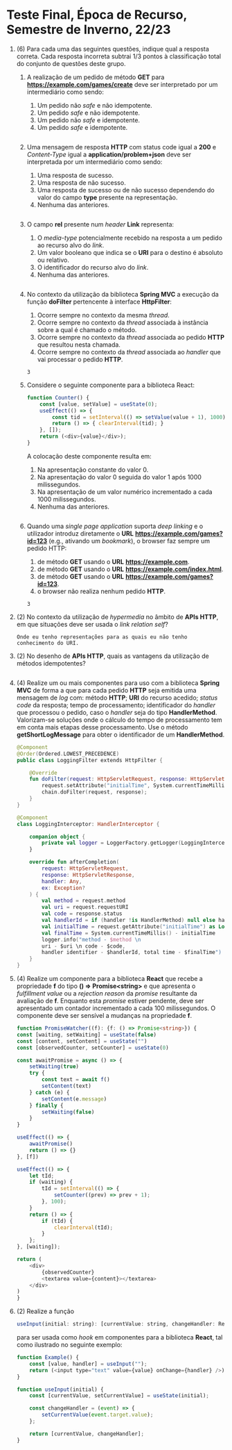 # Teste Final, Época de Recurso, Semestre de Inverno, 22/23

1. (6) Para cada uma das seguintes questões, indique qual a resposta correta. Cada resposta incorreta subtrai 1/3 pontos à classificação total do conjunto de questões deste grupo.

    1. A realização de um pedido de método **GET** para **https://example.com/games/create** deve ser interpretado por um intermediário como sendo:
        1. Um pedido não *safe* e não idempotente.
        2. Um pedido *safe* e não idempotente.
        3. Um pedido não *safe* e idempotente.
        4. Um pedido *safe* e idempotente.

        ```

        ```

    2. Uma mensagem de resposta **HTTP** com status code igual a **200** e *Content-Type* igual a **application/problem+json** deve ser interpretada por um intermediário como sendo:
        1. Uma resposta de sucesso.
        2. Uma resposta de não sucesso.
        3. Uma resposta de sucesso ou de não sucesso dependendo do valor do campo **type** presente na representação.
        4. Nenhuma das anteriores.

        ```
        ```

    3. O campo **rel** presente num *header* **Link** representa:
        1. O *media-type* potencialmente recebido na resposta a um pedido ao recurso alvo do *link*.
        2. Um valor booleano que indica se o **URI** para o destino é absoluto ou relativo.
        3. O identificador do recurso alvo do *link*.
        4. Nenhuma das anteriores.

        ```
        ```

    4. No contexto da utilização da biblioteca **Spring MVC** a execução da função **doFilter** pertencente à interface **HttpFilter**:
        1. Ocorre sempre no contexto da mesma *thread*.
        2. Ocorre sempre no contexto da *thread* associada à instância sobre a qual é chamado o método.
        3. Ocorre sempre no contexto da *thread* associada ao pedido **HTTP** que resultou nesta chamada.
        4. Ocorre sempre no contexto da *thread* associada ao *handler* que vai processar o pedido **HTTP**.

        ```
        3
        ```

    5. Considere o seguinte componente para a biblioteca React:

        ```javascript
        function Counter() {
            const [value, setValue] = useState(0);
            useEffect(() => {
                const tid = setInterval(() => setValue(value + 1), 1000);
                return () => { clearInterval(tid); }
            }, []);
            return (<div>{value}</div>);
        }
        ```

        A colocação deste componente resulta em:
        1. Na apresentação constante do valor 0.
        2. Na apresentação do valor 0 seguida do valor 1 após 1000 milissegundos.
        3. Na apresentação de um valor numérico incrementado a cada 1000 milissegundos.
        4. Nenhuma das anteriores.

        ```
        ```

    6. Quando uma *single page application* suporta *deep linking* e o utilizador introduz diretamente o **URL** **https://example.com/games?id=123** (e.g., ativando um *bookmark*), o browser faz sempre um pedido HTTP:
        1. de método **GET** usando o **URL** **https://example.com**.
        2. de método **GET** usando o **URL** **https://example.com/index.html**.
        3. de método **GET** usando o **URL** **https://example.com/games?id=123**.
        4. o browser não realiza nenhum pedido **HTTP**.

        ```
        3
        ```

2. (2) No contexto da utilização de *hypermedia* no âmbito de **APIs HTTP**, em que situações deve ser usada o *link relation* *self*?

    ```
    Onde eu tenho representações para as quais eu não tenho conhecimento do URI.
    ```

3. (2) No desenho de **APIs HTTP**, quais as vantagens da utilização de métodos idempotentes?

    ```
    ```

4. (4) Realize um ou mais componentes para uso com a biblioteca **Spring MVC** de forma a que para cada pedido **HTTP** seja emitida uma mensagem de *log* com: método **HTTP**; **URI** do recurso acedido; *status code* da resposta; tempo de processamento; identificador do *handler* que processou o pedido, caso o *handler* seja do tipo **HandlerMethod**. Valorizam-se soluções onde o cálculo do tempo de processamento tem em conta mais etapas desse processamento. Use o método **getShortLogMessage** para obter o identificador de um **HandlerMethod**.

    ```kotlin
    @Component
    @Order(Ordered.LOWEST_PRECEDENCE)
    public class LoggingFilter extends HttpFilter {

        @Override
        fun doFilter(request: HttpServletRequest, response: HttpServletResponse, chain: FilterChain) {
            request.setAttribute("initialTime", System.currentTimeMillis())
            chain.doFilter(request, response);
        }
    }

    @Component
    class LoggingInterceptor: HandlerInterceptor {

        companion object {
            private val logger = LoggerFactory.getLogger(LoggingInterceptor::class.java)
        }

        override fun afterCompletion(
            request: HttpServletRequest,
            response: HttpServletResponse,
            handler: Any,
            ex: Exception?
        ) {
            val method = request.method
            val uri = request.requestURI
            val code = response.status
            val handlerId = if (handler !is HandlerMethod) null else handler
            val initialTime = request.getAttribute("initialTime") as Long
            val finalTime = System.currentTimeMillis() - initialTime
            logger.info("method - $method \n
            uri - $uri \n code - $code,
            handler identifier - $handlerId, total time - $finalTime")
        }
    }
    ```

5. (4) Realize um componente para a biblioteca **React** que recebe a propriedade **f** do tipo **() => Promise\<string>** e que apresenta o *fulfillment value* ou a *rejection reason* da *promise* resultante da avaliação de **f**. Enquanto esta *promise* estiver pendente, deve ser apresentado um contador incrementado a cada 100 milissegundos. O componente deve ser sensível a mudanças na propriedade **f**.

    ```ts
    function PromiseWatcher((f): {f: () => Promise<string>}) {
    const [waiting, setWaiting] = useState(false)
    const [content, setContent] = useState("")
    const [observedCounter, setCounter] = useState(0)

    const awaitPromise = async () => {
        setWaiting(true)
        try {
            const text = await f()
            setContent(text)
        } catch (e) {
            setContent(e.message)
        } finally {
            setWaiting(false)
        }
    }

    useEffect(() => {
        awaitPromise()
        return () => {}
    }, [f])

    useEffect(() => {
        let tId;
        if (waiting) {
            tId = setInterval(() => {
                setCounter((prev) => prev + 1);
            }, 100);
        }
        return () => {
            if (tId) {
                clearInterval(tId);
            }
        };
    }, [waiting]);

    return (
        <div>
            {observedCounter}
            <textarea value={content}></textarea>
        </div>
    )
    }
    ```

6. (2) Realize a função

    ```js
    useInput(initial: string): [currentValue: string, changeHandler: React.ChangeEvent<HTMLInputElement> => void]
    ```
    para ser usada como *hook* em componentes para a biblioteca **React**, tal como ilustrado no seguinte exemplo:

    ```js
    function Example() {
        const [value, handler] = useInput("");
        return (<input type="text" value={value} onChange={handler} />);
    }
    ```

    ```ts
    function useInput(initial) {
        const [currentValue, setCurrentValue] = useState(initial);

        const changeHandler = (event) => {
            setCurrentValue(event.target.value);
        };

        return [currentValue, changeHandler];
    }
    ```
